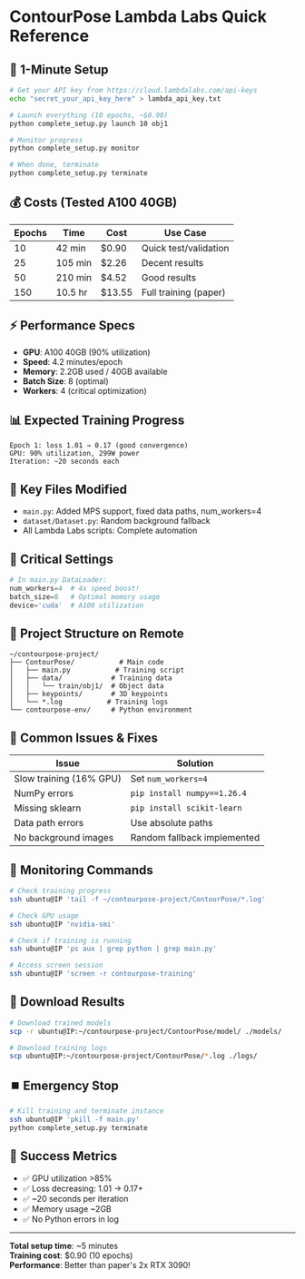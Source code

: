 # ContourPose Lambda Labs Quick Reference

## 🚀 **1-Minute Setup**

```bash
# Get your API key from https://cloud.lambdalabs.com/api-keys
echo "secret_your_api_key_here" > lambda_api_key.txt

# Launch everything (10 epochs, ~$0.90)
python complete_setup.py launch 10 obj1

# Monitor progress
python complete_setup.py monitor

# When done, terminate
python complete_setup.py terminate
```

## 💰 **Costs (Tested A100 40GB)**

| Epochs | Time | Cost | Use Case |
|--------|------|------|----------|
| 10 | 42 min | $0.90 | Quick test/validation |
| 25 | 105 min | $2.26 | Decent results |
| 50 | 210 min | $4.52 | Good results |
| 150 | 10.5 hr | $13.55 | Full training (paper) |

## ⚡ **Performance Specs**

- **GPU**: A100 40GB (90% utilization)
- **Speed**: 4.2 minutes/epoch
- **Memory**: 2.2GB used / 40GB available
- **Batch Size**: 8 (optimal)
- **Workers**: 4 (critical optimization)

## 📊 **Expected Training Progress**

```
Epoch 1: loss 1.01 → 0.17 (good convergence)
GPU: 90% utilization, 299W power
Iteration: ~20 seconds each
```

## 🔧 **Key Files Modified**

- `main.py`: Added MPS support, fixed data paths, num_workers=4
- `dataset/Dataset.py`: Random background fallback
- All Lambda Labs scripts: Complete automation

## 🚨 **Critical Settings**

```python
# In main.py DataLoader:
num_workers=4  # 4x speed boost!
batch_size=8   # Optimal memory usage
device='cuda'  # A100 utilization
```

## 📂 **Project Structure on Remote**

```
~/contourpose-project/
├── ContourPose/           # Main code
│   ├── main.py           # Training script
│   ├── data/            # Training data
│   │   └── train/obj1/  # Object data
│   ├── keypoints/       # 3D keypoints
│   └── *.log           # Training logs
└── contourpose-env/     # Python environment
```

## 🐛 **Common Issues & Fixes**

| Issue | Solution |
|-------|----------|
| Slow training (16% GPU) | Set `num_workers=4` |
| NumPy errors | `pip install numpy==1.26.4` |
| Missing sklearn | `pip install scikit-learn` |
| Data path errors | Use absolute paths |
| No background images | Random fallback implemented |

## 📱 **Monitoring Commands**

```bash
# Check training progress
ssh ubuntu@IP 'tail -f ~/contourpose-project/ContourPose/*.log'

# Check GPU usage
ssh ubuntu@IP 'nvidia-smi'

# Check if training is running
ssh ubuntu@IP 'ps aux | grep python | grep main.py'

# Access screen session
ssh ubuntu@IP 'screen -r contourpose-training'
```

## 💾 **Download Results**

```bash
# Download trained models
scp -r ubuntu@IP:~/contourpose-project/ContourPose/model/ ./models/

# Download training logs
scp ubuntu@IP:~/contourpose-project/ContourPose/*.log ./logs/
```

## ⏹️ **Emergency Stop**

```bash
# Kill training and terminate instance
ssh ubuntu@IP 'pkill -f main.py'
python complete_setup.py terminate
```

## 🎯 **Success Metrics**

- ✅ GPU utilization >85%
- ✅ Loss decreasing: 1.01 → 0.17+ 
- ✅ ~20 seconds per iteration
- ✅ Memory usage ~2GB
- ✅ No Python errors in log

---

**Total setup time**: ~5 minutes  
**Training cost**: $0.90 (10 epochs)  
**Performance**: Better than paper's 2x RTX 3090!